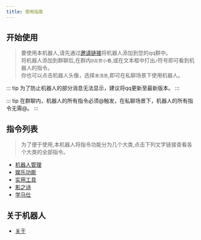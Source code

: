 ```yaml
---
title: 使用指南
---
```

## 开始使用

> 要使用本机器人,请先通过[邀请链接](https://bot.q.qq.com/s/fz7xxiuzu?id=102021217)将机器人添加到您的qq群中。  
> 将机器人添加到群聊后,在群内`@古贺小春`,或在文本框中打出`/`符号即可看到机器人的指令。  
> 你也可以点击机器人头像，选择`发消息`,即可在私聊场景下使用机器人。

::: tip
为了防止机器人的部分消息无法显示，建议将qq更新至最新版本。
:::

::: tip
在群聊内，机器人的所有指令必须@触发，在私聊场景下，机器人的所有指令无需@。
:::

## 指令列表  

> 为了便于使用,本机器人将指令功能分为几个大类,点击下列文字链接查看各个大类的全部指令。

- [机器人管理](/docs/manage/manage.md)
- [娱乐功能](/docs/entertainment/entertainment.md)
- [实用工具](/docs/tool/tool.md)
- [影之诗](/docs/shadowverse/shadowverse.md)
- [学马仕](/docs/gkmas/gkmas.md)

## 关于机器人

- [关于](/docs/about.md)  

